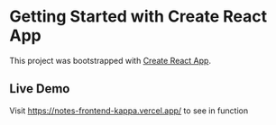 # Getting Started with Create React App

This project was bootstrapped with [Create React App](https://github.com/facebook/create-react-app).

## Live Demo

Visit https://notes-frontend-kappa.vercel.app/ to see in function
